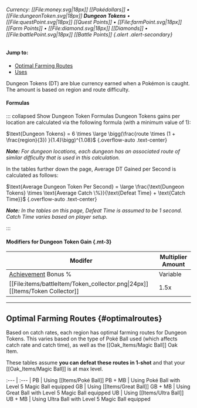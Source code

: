###### Currency: [[File:money.svg|18px]] [[Pokédollars]] • [[File:dungeonToken.svg|18px]] **Dungeon Tokens** • [[File:questPoint.svg|18px]] [[Quest Points]] • [[File:farmPoint.svg|18px]] [[Farm Points]] • [[File:diamond.svg|18px]]  [[Diamonds]] • [[File:battlePoint.svg|18px]] [[Battle Points]] {.alert .alert-secondary}

#### Jump to:
* [Optimal Farming Routes](#optimalroutes)
* [Uses](#uses)

Dungeon Tokens (DT) are blue currency earned when a Pokémon is caught. The amount is based on region and route difficulty.

#### Formulas
::: collapsed Show Dungeon Token Formulas
Dungeon Tokens gains per location are calculated via the following formula (with a minimum value of 1):

$\text{Dungeon Tokens} = 6 \times \large  \bigg(\frac{route \times (1 + \frac{region}{3}) }{1.4}\bigg)^{1.08}$ {.overflow-auto .text-center}

***Note:** For dungeon locations, each dungeon has an associated route of similar difficulty that is used in this calculation.*

In the tables further down the page, Average DT Gained per Second is calculated as follows:

$\text{Average Dungeon Token Per Second} = \large \frac{\text{Dungeon Tokens} \times \text{Average Catch \%}}{\text{Defeat Time} + \text{Catch Time}}$ {.overflow-auto .text-center}

***Note:** In the tables on this page, Defeat Time is assumed to be 1 second. Catch Time varies based on player setup.*

:::

#### Modifiers for Dungeon Token Gain {.mt-3}

| Modifer | Multiplier Amount |
| ----- | ----- |
| [Achievement](#!Achievements) Bonus % | Variable |
| [[File:items/battleItem/Token_collector.png\|24px]] [[Items/Token Collector]] | 1.5x |

---

## Optimal Farming Routes {#optimalroutes}
Based on catch rates, each region has optimal farming routes for Dungeon Tokens. This varies based on the type of Poké Ball used (which affects catch rate and catch time), as well as the [[Oak_Items/Magic Ball]] Oak Item.

These tables assume **you can defeat these routes in 1-shot** and that your [[Oak_Items/Magic Ball]] is at max level.

:--- | :--- |
PB | Using [[Items/Poké Ball]]
PB + MB | Using Poké Ball with Level 5 Magic Ball equipped
GB | Using [[Items/Great Ball]]
GB + MB | Using Great Ball with Level 5 Magic Ball equipped
UB | Using [[Items/Ultra Ball]]
UB + MB | Using Ultra Ball with Level 5 Magic Ball equipped
